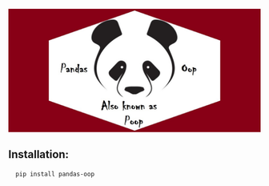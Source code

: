 ![image](modules/data/images/poop.jpg)

Installation:
- 

```shell script
  pip install pandas-oop
```

